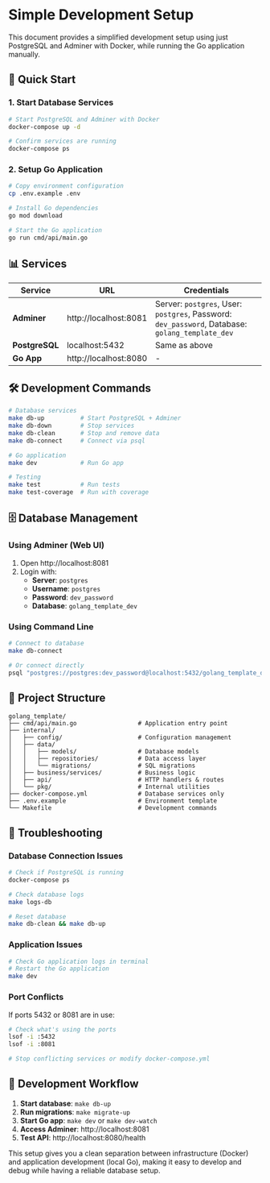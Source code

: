 # Simple Development Setup

This document provides a simplified development setup using just PostgreSQL and Adminer with Docker, while running the Go application manually.

## 🚀 Quick Start

### 1. Start Database Services

```bash
# Start PostgreSQL and Adminer with Docker
docker-compose up -d

# Confirm services are running
docker-compose ps
```

### 2. Setup Go Application

```bash
# Copy environment configuration
cp .env.example .env

# Install Go dependencies
go mod download

# Start the Go application
go run cmd/api/main.go
```

## 📊 Services

| Service | URL | Credentials |
|---------|-----|-------------|
| **Adminer** | http://localhost:8081 | Server: `postgres`, User: `postgres`, Password: `dev_password`, Database: `golang_template_dev` |
| **PostgreSQL** | localhost:5432 | Same as above |
| **Go App** | http://localhost:8080 | - |

## 🛠️ Development Commands

```bash
# Database services
make db-up          # Start PostgreSQL + Adminer
make db-down        # Stop services  
make db-clean       # Stop and remove data
make db-connect     # Connect via psql

# Go application
make dev            # Run Go app

# Testing
make test           # Run tests
make test-coverage  # Run with coverage
```

## 🗄️ Database Management

### Using Adminer (Web UI)
1. Open http://localhost:8081
2. Login with:
   - **Server**: `postgres`
   - **Username**: `postgres`  
   - **Password**: `dev_password`
   - **Database**: `golang_template_dev`

### Using Command Line
```bash
# Connect to database
make db-connect

# Or connect directly
psql "postgres://postgres:dev_password@localhost:5432/golang_template_dev"
```


## 📂 Project Structure

```
golang_template/
├── cmd/api/main.go                 # Application entry point
├── internal/
│   ├── config/                     # Configuration management
│   ├── data/
│   │   ├── models/                 # Database models
│   │   ├── repositories/           # Data access layer
│   │   └── migrations/             # SQL migrations
│   ├── business/services/          # Business logic
│   ├── api/                        # HTTP handlers & routes
│   └── pkg/                        # Internal utilities
├── docker-compose.yml              # Database services only
├── .env.example                    # Environment template
└── Makefile                        # Development commands
```

## 🐛 Troubleshooting

### Database Connection Issues
```bash
# Check if PostgreSQL is running
docker-compose ps

# Check database logs
make logs-db

# Reset database
make db-clean && make db-up
```

### Application Issues
```bash
# Check Go application logs in terminal
# Restart the Go application
make dev
```

### Port Conflicts
If ports 5432 or 8081 are in use:

```bash
# Check what's using the ports
lsof -i :5432
lsof -i :8081

# Stop conflicting services or modify docker-compose.yml
```

## 📝 Development Workflow

1. **Start database**: `make db-up`
2. **Run migrations**: `make migrate-up`  
3. **Start Go app**: `make dev` or `make dev-watch`
4. **Access Adminer**: http://localhost:8081
5. **Test API**: http://localhost:8080/health

This setup gives you a clean separation between infrastructure (Docker) and application development (local Go), making it easy to develop and debug while having a reliable database setup.